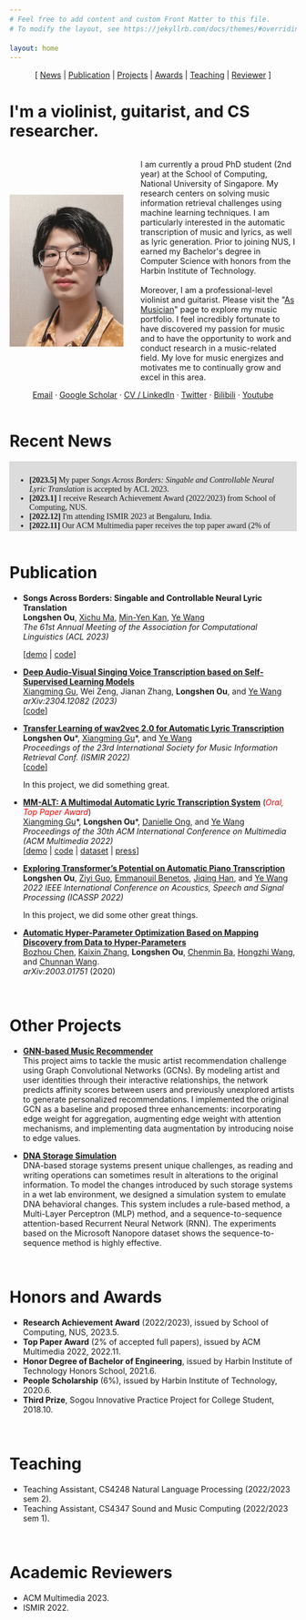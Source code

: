 ```yaml
---
# Feel free to add content and custom Front Matter to this file.
# To modify the layout, see https://jekyllrb.com/docs/themes/#overriding-theme-defaults

layout: home
---
```


<!-- 
Sections: 
Intro
News
Publication
Other Projects
Honors and Awards
Teaching
Academic Reviewers
 -->

<!-- Navigator -->
<div style="text-align:center;">
[ <a href="#recent-news">News</a> | <a href="#publication">Publication</a> | <a href="#other-projects">Projects</a> | <a href="#honors-and-awards">Awards</a> | <a href="#teaching">Teaching</a> | <a href="#academic-reviewers">Reviewer</a> ]
</div>

# I'm a violinist, guitarist, and CS researcher.

<!-- Style for image width at intro (responsive) -->
<style>
    .content {
      display: flex;
      align-items: center;
    }

    .image {
      width: 200px;
      margin-right: 30px;
    }

    @media screen and (max-width: 600px) {
    .content {
      display: block;
      text-align: left;
    }

    .image {
      display: block;
      width: 50%;
      height: auto;
      margin: 0 auto 30px;
    }
  }
</style>

<!-- Intro -->
<div class="content">
  <img class="image" src="/assets/images/myself.png" alt="Image description">
  <p>
    I am currently a proud PhD student (2nd year) at the School of Computing, National University of Singapore. My research centers on solving music information retrieval challenges using machine learning techniques. I am particularly interested in the automatic transcription of music and lyrics, as well as lyric generation. Prior to joining NUS, I earned my Bachelor's degree in Computer Science with honors from the Harbin Institute of Technology. 
    <br> <br>
    Moreover, I am a professional-level violinist and guitarist. Please visit the "<a href="/musician">As Musician</a>" page to explore my music portfolio. I feel incredibly fortunate to have discovered my passion for music and to have the opportunity to work and conduct research in a music-related field. My love for music energizes and motivates me to continually grow and excel in this area.
  </p>
</div>

<!-- Contact -->
<!-- Email ` Scholar ` CV/LinkedIn ` Twitter ` Bilibili ` Youtube -->
<div style="text-align:center;">
<a href="mailto:oulongshen@u.nus.edu">Email</a> &middot; <a href="https://scholar.google.com/citations?user=hf-xY6gAAAAJ">Google Scholar</a> &middot; <a href="https://www.linkedin.com/in/longshen-ou/">CV / LinkedIn</a> &middot; <a href="https://twitter.com/LongshenO">Twitter</a> &middot; <a href="https://space.bilibili.com/8419079/audio">Bilibili</a> &middot; <a href="https://www.youtube.com/channel/UC6kT17cxNvNzUXcM9piNqMg">Youtube</a>
</div>

<br>

# Recent News

<div style="height: 100px; overflow-y: scroll; border: 1px solid #ccc; padding: 10px; font-family: Times New Roman;background-color: gainsboro;">
<ul>
    <li> <b>[2023.5]</b> My paper <i>Songs Across Borders: Singable and Controllable Neural Lyric Translation</i> is accepted by ACL 2023. </li>
    <li> <b>[2023.1]</b> I receive Research Achievement Award (2022/2023) from School of Computing, NUS. </li>
    <li> <b>[2022.12]</b> I'm attending ISMIR 2023 at Bengaluru, India. </li>
    <li> <b>[2022.11]</b> Our ACM Multimedia paper receives the top paper award (2% of accepted full papers). </li>
    <li> <b>[2022.10]</b> I'm attending ACM Multimedia at Lisbon, Portugal. </li>
    <li> <b>[2022.7]</b> An extension work of our previous paper, <i>Transfer Learning of wav2vec 2.0 for Automatic Lyric Transcription</i> is acctepted by ISMIR 2023.</li>
    <li> <b>[2022.7]</b> My paper collaborated with <a href="https://guxm2021.github.io/">Xiangming Gu</a>, <i>MM-ALT: A multimodal automatic lyric transcription system</i> is accepted by ACM Multimedia 2022. </li>
    <li> <b>[2022.5]</b> I'm attending ICASSP 2022 at Singapore. </li>
    <li> <b>[2022.1]</b> My first paper, which achieves another SOTA on piano music transcription, is accepted by ICASSP 2022.</li>
    <li> <b>[2022.1]</b> I start my PhD journey in NUS SMCL, advised by <a href="https://www.comp.nus.edu.sg/cs/people/wangye/">Prof. Wang Ye</a>. </li>
    <li> <b>[2021.8]</b> I join National University of Singapore as a student in Master of Computing program (AI track), start my research in <a href="https://smcnus.comp.nus.edu.sg/"> Sound and Music Computing Lab </a>.</li>
</ul>
</div>


<br>

# Publication
- **Songs Across Borders: Singable and Controllable Neural Lyric Translation**  
  **Longshen Ou**, [Xichu Ma](https://dblp.org/pid/179/9890.html), [Min-Yen Kan](https://www.comp.nus.edu.sg/~kanmy/), [Ye Wang](https://www.comp.nus.edu.sg/cs/people/wangye/)  
  *The 61st Annual Meeting of the Association for Computational Linguistics (ACL 2023)*  
  <!-- [[pdf](assets/pdf/ACL_2023_Lyric_Translation%2023.5.7.pdf)] -->
  [[demo](/lyric_translation) | [code](https://github.com/Sonata165/ControllableLyricTranslation)]
  
- **[Deep Audio-Visual Singing Voice Transcription based on Self-Supervised Learning Models](https://arxiv.org/abs/2304.12082)**  
  [Xiangming Gu](https://guxm2021.github.io/), Wei Zeng, Jianan Zhang, **Longshen Ou**, and [Ye Wang](https://www.comp.nus.edu.sg/cs/people/wangye/)  
  *arXiv:2304.12082 (2023)*  
  [[code](https://github.com/guxm2021/SVT_SpeechBrain)]
  
- **[Transfer Learning of wav2vec 2.0 for Automatic Lyric Transcription](https://arxiv.org/abs/2207.09747)**  
  **Longshen Ou**\*, [Xiangming Gu](https://guxm2021.github.io/)\*, and [Ye Wang](https://www.comp.nus.edu.sg/cs/people/wangye/)  
  *Proceedings of the 23rd International Society for Music Information Retrieval Conf. (ISMIR 2022)*  
  [[code](https://github.com/guxm2021/ALT_SpeechBrain)]

  In this project, we did something great.

- **[MM-ALT: A Multimodal Automatic Lyric Transcription System](https://dl.acm.org/doi/abs/10.1145/3503161.3548411)** (*<span style="color:red">Oral, Top Paper Award</span>*)  
  [Xiangming Gu](https://guxm2021.github.io/)\*, **Longshen Ou**\*, [Danielle Ong](https://www.linkedin.com/in/danielle-ong-854b88177/), and [Ye Wang](https://www.comp.nus.edu.sg/cs/people/wangye/)  
  *Proceedings of the 30th ACM International Conference on Multimedia (ACM Multimedia 2022)*   
  [[demo](https://n20em.github.io/) | [code](https://github.com/guxm2021/MM_ALT) | [dataset](https://zenodo.org/record/7545968) | [press](https://www.comp.nus.edu.sg/news/features/2023-marvellous-richness-wye/)]

- [**Exploring Transformer’s Potential on Automatic Piano Transcription**](https://ieeexplore.ieee.org/abstract/document/9746789)  
  **Longshen Ou**, [Ziyi Guo](https://www.linkedin.com/in/zi-yi-guo/), [Emmanouil Benetos](https://www.eecs.qmul.ac.uk/~emmanouilb/), [Jiqing Han](https://dblp.org/pid/h/JiqingHan.html), and [Ye Wang](https://www.comp.nus.edu.sg/cs/people/wangye/)    
  *2022 IEEE International Conference on Acoustics, Speech and Signal Processing (ICASSP 2022)*
  
  In this project, we did some other great things.

- **[Automatic Hyper-Parameter Optimization Based on Mapping Discovery from Data to Hyper-Parameters](https://arxiv.org/abs/2003.01751)**  
  [Bozhou Chen](https://www.researchgate.net/profile/Bozhou-Chen), [Kaixin Zhang](https://www.researchgate.net/profile/Kaixin-Zhang-6), **Longshen Ou**, [Chenmin Ba](https://dblp.uni-trier.de/pid/259/9983.html), [Hongzhi Wang](https://dblp.org/pid/81/940.html), and [Chunnan Wang](https://scholar.google.com/citations?user=F0xRt20AAAAJ&hl=en).  
  *arXiv:2003.01751* (2020)

<br>

# Other Projects
- [**GNN-based Music Recommender**](https://github.com/Sonata165/MusicRecommenderGCN)  
    This project aims to tackle the music artist recommendation challenge using Graph Convolutional Networks (GCNs). By modeling artist and user identities through their interactive relationships, the network predicts affinity scores between users and previously unexplored artists to generate personalized recommendations. I implemented the original GCN as a baseline and proposed three enhancements: incorporating edge weight for aggregation, augmenting edge weight with attention mechanisms, and implementing data augmentation by introducing noise to edge values.

- [**DNA Storage Simulation**](https://github.com/Sonata165/DNA-Storage-Simulation)  
    DNA-based storage systems present unique challenges, as reading and writing operations can sometimes result in alterations to the original information. To model the changes introduced by such storage systems in a wet lab environment, we designed a simulation system to emulate DNA behavioral changes. This system includes a rule-based method, a Multi-Layer Perceptron (MLP) method, and a sequence-to-sequence attention-based Recurrent Neural Network (RNN). The experiments based on the Microsoft Nanopore dataset shows the sequence-to-sequence method is highly effective.

<br>

# Honors and Awards
- **Research Achievement Award** (2022/2023), issued by School of Computing, NUS, 2023.5.
- **Top Paper Award** (2% of accepted full papers), issued by ACM Multimedia 2022, 2022.11.
- **Honor Degree of Bachelor of Engineering**, issued by Harbin Institute of Technology Honors School, 2021.6.
- **People Scholarship** (6%), issued by Harbin Institute of Technology, 2020.6.
- **Third Prize**, Sogou Innovative Practice Project for College Student, 2018.10.

<br>

# Teaching
- Teaching Assistant, CS4248 Natural Language Processing (2022/2023 sem 2).
- Teaching Assistant, CS4347 Sound and Music Computing (2022/2023 sem 1).

<br>

# Academic Reviewers
- ACM Multimedia 2023.
- ISMIR 2022.